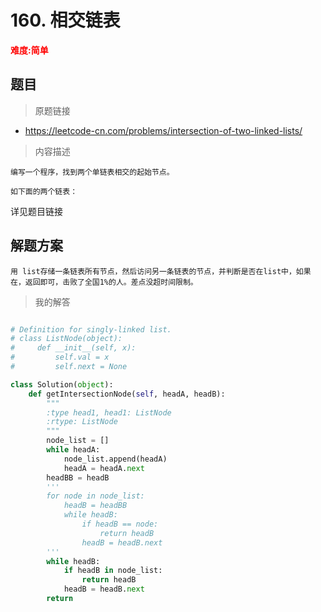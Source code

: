 #  160. 相交链表
**<font color=red>难度:简单  </font>**
## 题目

> 原题链接
* https://leetcode-cn.com/problems/intersection-of-two-linked-lists/

> 内容描述

```
编写一个程序，找到两个单链表相交的起始节点。

如下面的两个链表：
```
详见题目链接


## 解题方案
``` 
用 list存储一条链表所有节点，然后访问另一条链表的节点，并判断是否在list中，如果在，返回即可，击败了全国1%的人。差点没超时间限制。
```

> 我的解答

```python

# Definition for singly-linked list.
# class ListNode(object):
#     def __init__(self, x):
#         self.val = x
#         self.next = None

class Solution(object):
    def getIntersectionNode(self, headA, headB):
        """
        :type head1, head1: ListNode
        :rtype: ListNode
        """
        node_list = []
        while headA:
            node_list.append(headA)
            headA = headA.next
        headBB = headB
        '''
        for node in node_list:
            headB = headBB
            while headB:
                if headB == node:
                    return headB
                headB = headB.next
        '''
        while headB:
            if headB in node_list:
                return headB
            headB = headB.next
        return
        
 
```
